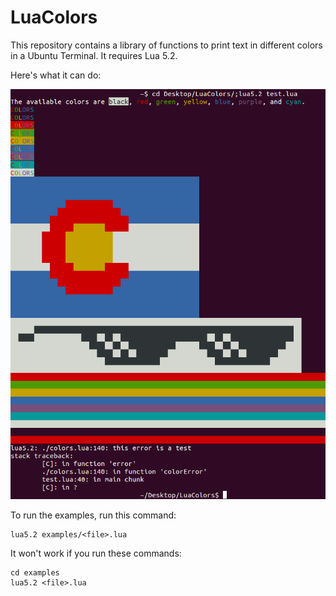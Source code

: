 # LuaColors
This repository contains a library of functions to print text in different colors in a Ubuntu Terminal. It requires Lua 5.2.

Here's what it can do:

<p>
  <img src="https://raw.githubusercontent.com/drohrbaugh9/LuaColors/master/examples/screenshot.png"/>
</p>

To run the examples, run this command:
````
lua5.2 examples/<file>.lua
````
It won't work if you run these commands:
````
cd examples
lua5.2 <file>.lua
````
